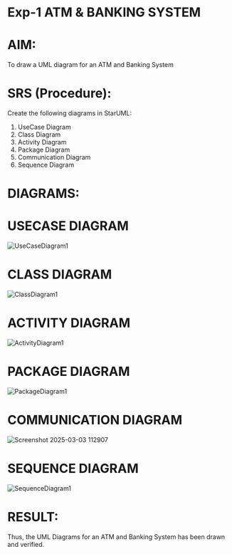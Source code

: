 # Exp-1 ATM & BANKING SYSTEM

# AIM:
To draw a UML diagram for an ATM and Banking System

# SRS (Procedure):
Create the following diagrams in StarUML:
1) UseCase Diagram
2) Class Diagram
3) Activity Diagram
4) Package Diagram
5) Communication Diagram
6) Sequence Diagram
# DIAGRAMS:
# USECASE DIAGRAM
![UseCaseDiagram1](https://github.com/user-attachments/assets/febc02d3-8c05-43c1-ad96-e077b107c915)
# CLASS DIAGRAM
![ClassDiagram1](https://github.com/user-attachments/assets/accf2a69-3a8c-4764-bb74-084355f4d603)
# ACTIVITY DIAGRAM
![ActivityDiagram1](https://github.com/user-attachments/assets/79864d50-4673-4091-ad67-1953a8b70795)
# PACKAGE DIAGRAM
![PackageDiagram1](https://github.com/user-attachments/assets/e259121c-9764-4b88-9aa4-35389eb8e572)
# COMMUNICATION DIAGRAM
![Screenshot 2025-03-03 112907](https://github.com/user-attachments/assets/0d259bff-027e-43a3-9cfb-dfe4c591d472)
# SEQUENCE DIAGRAM
![SequenceDiagram1](https://github.com/user-attachments/assets/b606af3d-50e1-4c1d-8eb6-e34e0bc75d98)




# RESULT:
Thus, the UML Diagrams for an ATM and Banking System has been drawn and verified.
